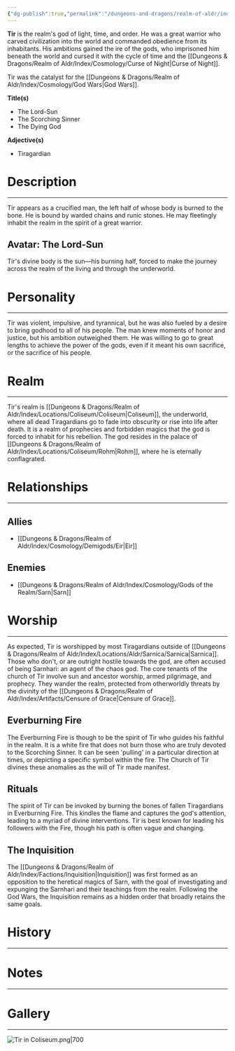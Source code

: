 ```yaml
---
{"dg-publish":true,"permalink":"/dungeons-and-dragons/realm-of-aldr/index/cosmology/gods-of-the-realm/tir/"}
---
```


**Tir** is the realm's god of light, time, and order. He was a great warrior who carved civilization into the world and commanded obedience from its inhabitants. His ambitions gained the ire of the gods, who imprisoned him beneath the world and cursed it with the cycle of time and the [[Dungeons & Dragons/Realm of Aldr/Index/Cosmology/Curse of Night\|Curse of Night]]. 

Tir was the catalyst for the [[Dungeons & Dragons/Realm of Aldr/Index/Cosmology/God Wars\|God Wars]].

**Title(s)**
- The Lord-Sun
- The Scorching Sinner
- The Dying God

**Adjective(s)**
- Tiragardian
# Description
---
Tir appears as a crucified man, the left half of whose body is burned to the bone. He is bound by warded chains and runic stones. He may fleetingly inhabit the realm in the spirit of a great warrior.
## Avatar: The Lord-Sun
Tir's divine body is the sun—his burning half, forced to make the journey across the realm of the living and through the underworld.
# Personality
---
Tir was violent, impulsive, and tyrannical, but he was also fueled by a desire to bring godhood to all of his people. The man knew moments of honor and justice, but his ambition outweighed them. He was willing to go to great lengths to achieve the power of the gods, even if it meant his own sacrifice, or the sacrifice of his people.
# Realm
---
Tir's realm is [[Dungeons & Dragons/Realm of Aldr/Index/Locations/Coliseum/Coliseum\|Coliseum]], the underworld, where all dead Tiragardians go to fade into obscurity or rise into life after death. It is a realm of prophecies and forbidden magics that the god is forced to inhabit for his rebellion. The god resides in the palace of [[Dungeons & Dragons/Realm of Aldr/Index/Locations/Coliseum/Rohm\|Rohm]], where he is eternally conflagrated.
# Relationships
---
## Allies
- [[Dungeons & Dragons/Realm of Aldr/Index/Cosmology/Demigods/Eir\|Eir]]
## Enemies
- [[Dungeons & Dragons/Realm of Aldr/Index/Cosmology/Gods of the Realm/Sarn\|Sarn]]
# Worship
---
As expected, Tir is worshipped by most Tiragardians outside of [[Dungeons & Dragons/Realm of Aldr/Index/Locations/Aldr/Sarnica/Sarnica\|Sarnica]]. Those who don't, or are outright hostile towards the god, are often accused of being Sarnhari: an agent of the chaos god. The core tenants of the church of Tir involve sun and ancestor worship, armed pilgrimage, and prophecy. They wander the realm, protected from otherworldly threats by the divinity of the [[Dungeons & Dragons/Realm of Aldr/Index/Artifacts/Censure of Grace\|Censure of Grace]].
## Everburning Fire
The Everburning Fire is though to be the spirit of Tir who guides his faithful in the realm. It is a white fire that does not burn those who are truly devoted to the Scorching Sinner. It can be seen 'pulling' in a particular direction at times, or depicting a specific symbol within the fire. The Church of Tir divines these anomalies as the will of Tir made manifest.
## Rituals
The spirit of Tir can be invoked by burning the bones of fallen Tiragardians in Everburning Fire. This kindles the flame and captures the god's attention, leading to a myriad of divine interventions. Tir is best known for leading his followers with the Fire, though his path is often vague and changing.
## The Inquisition
The [[Dungeons & Dragons/Realm of Aldr/Index/Factions/Inquisition\|Inquisition]] was first formed as an opposition to the heretical magics of Sarn, with the goal of investigating and expunging the Sarnhari and their teachings from the realm. Following the God Wars, the Inquisition remains as a hidden order that broadly retains the same goals.
# History
---
# Notes
---
# Gallery
---
![Tir in Coliseum.png|700](/img/user/Attachments/Dungeons%20&%20Dragons%20Attachments/Tir%20in%20Coliseum.png)